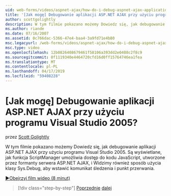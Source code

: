 ```yaml
---
uid: web-forms/videos/aspnet-ajax/how-do-i-debug-aspnet-ajax-applications-using-visual-studio-2005
title: '[Jak mogę] Debugowanie aplikacji ASP.NET AJAX przy użyciu programu Visual Studio 2005? | Microsoft Docs'
author: scottgolightly
description: W tym filmie pokazano możemy Dowiedz się, jak debugowanie aplikacji ASP.NET AJAX przy użyciu programu Visual Studio 2005. Firma Microsoft przedstawiono, jak funkcja ScriptManager umożliwia dostęp do JavaScript...
ms.author: riande
ms.date: 07/16/2007
ms.assetid: 0c766dac-5366-47e4-baa4-3a9fd71e4b80
msc.legacyurl: /web-forms/videos/aspnet-ajax/how-do-i-debug-aspnet-ajax-applications-using-visual-studio-2005
msc.type: video
ms.openlocfilehash: 12b0826408679461f58106a393dd2e0408c2f8c9
ms.sourcegitcommit: 0f1119340e4464720cfd16d0ff15764746ea1fea
ms.translationtype: MT
ms.contentlocale: pl-PL
ms.lasthandoff: 04/17/2019
ms.locfileid: "59408228"
---
```

# <a name="how-do-i-debug-aspnet-ajax-applications-using-visual-studio-2005"></a>[Jak mogę] Debugowanie aplikacji ASP.NET AJAX przy użyciu programu Visual Studio 2005?

przez [Scott Golightly](https://github.com/scottgolightly)

W tym filmie pokazano możemy Dowiedz się, jak debugowanie aplikacji ASP.NET AJAX przy użyciu programu Visual Studio 2005. Są wyświetlane, jak funkcja ScriptManager umożliwia dostęp do kodu JavaScript, utworzone przez formanty serwera ASP.NET AJAX, i Widzimy również sposób użycia klasy Sys.Debug, aby wstawić komunikat śledzenia i punkt przerwania.

[&#9654;Obejrzyj film wideo (8 minut)](https://channel9.msdn.com/Blogs/ASP-NET-Site-Videos/how-do-i-debug-aspnet-ajax-applications-using-visual-studio-2005)

> [!div class="step-by-step"]
> [Poprzednie](how-do-i-use-the-aspnet-ajax-profile-services.md)
> [dalej](how-do-i-build-a-custom-aspnet-ajax-server-control.md)
